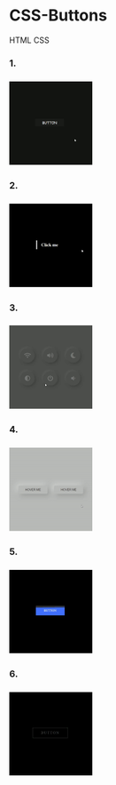 # CSS-Buttons
HTML CSS
<br>
<h3>1.<h3>
<img src="vid/1.gif" width="150px" height="150px">
  
<br>
<h3>2.<h3>
<img src="vid/2.gif" width="150px" height="150px">
  
<br>
<h3>3.<h3>
<img src="vid/3.gif" width="150px" height="150px">
  
<br>
<h3>4.<h3>
<img src="vid/4.gif" width="150px" height="150px">
  
<br>
<h3>5.<h3>
<img src="vid/5.gif" width="150px" height="150px">
  
<br>
<h3>6.<h3>
<img src="vid/6.gif" width="150px" height="150px">
